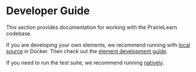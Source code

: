 # Developer Guide

This section provides documentation for working with the PrairieLearn codebase.

If you are developing your own elements, we recommend running with [local source](../installingLocal.md) in Docker. Then check out the [element development guide](../devElements.md).

If you need to run the test suite, we recommend running [natively](../installingNative.md).
